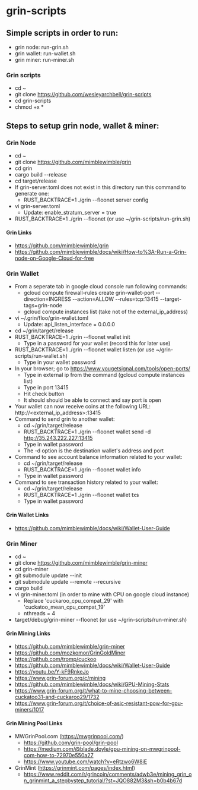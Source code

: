 # grin-scripts

## Simple scripts in order to run:

* grin node: run-grin.sh
* grin wallet: run-wallet.sh
* grin miner: run-miner.sh

### Grin scripts
* cd ~
* git clone https://github.com/wesleyarchbell/grin-scripts
* cd grin-scripts
* chmod +x * 

## Steps to setup grin node, wallet & miner:

### Grin Node
* cd ~
* git clone https://github.com/mimblewimble/grin
* cd grin
* cargo build --release
* cd target/release
* If grin-server.toml does not exist in this directory run this command to generate one:
    * RUST_BACKTRACE=1 ./grin --floonet server config
* vi grin-server.toml 
    * Update: enable_stratum_server = true
* RUST_BACKTRACE=1 ./grin --floonet (or use ~/grin-scripts/run-grin.sh)

#### Grin Links
* https://github.com/mimblewimble/grin
* https://github.com/mimblewimble/docs/wiki/How-to%3A-Run-a-Grin-node-on-Google-Cloud-for-free

### Grin Wallet
* From a seperate tab in google cloud console run following commands: 
    * gcloud compute firewall-rules create grin-wallet-port --direction=INGRESS --action=ALLOW --rules=tcp:13415 --target-tags=grin-node
    * gcloud compute instances list (take not of the external_ip_address)
* vi ~/.grin/floo/grin-wallet.toml
    * Update: api_listen_interface = 0.0.0.0
* cd ~/grin/target/release    
* RUST_BACKTRACE=1 ./grin --floonet wallet init
    * Type in a password for your wallet (record this for later use)
* RUST_BACKTRACE=1 ./grin --floonet wallet listen (or use ~/grin-scripts/run-wallet.sh)
    * Type in your wallet password
* In your browser; go to https://www.yougetsignal.com/tools/open-ports/
    * Type in external ip from the command (gcloud compute instances list)
    * Type in port 13415
    * Hit check button
    * It should should be able to connect and say port is open
* Your wallet can now receive coins at the following URL: http://<external_ip_address>:13415
* Command to send grin to another wallet:
   * cd ~/grin/target/release
   * RUST_BACKTRACE=1 ./grin --floonet wallet send -d http://35.243.222.227:13415 <amount>
   * Type in wallet password
   * The -d option is the destination wallet's address and port
* Command to see account balance information related to your wallet:
   * cd ~/grin/target/release
   * RUST_BACKTRACE=1 ./grin --floonet wallet info
   * Type in wallet password
* Command to see transaction history related to your wallet:
   * cd ~/grin/target/release
   * RUST_BACKTRACE=1 ./grin --floonet wallet txs
   * Type in wallet password   
   
#### Grin Wallet Links
* https://github.com/mimblewimble/docs/wiki/Wallet-User-Guide

### Grin Miner
* cd ~
* git clone https://github.com/mimblewimble/grin-miner
* cd grin-miner
* git submodule update --init
* git submodule update --remote --recursive
* cargo build
* vi grin-miner.toml (in order to mine with CPU on google cloud instance)
    * Replace 'cuckaroo_cpu_compat_29' with 'cuckatoo_mean_cpu_compat_19'
    * nthreads = 4
* target/debug/grin-miner --floonet (or use ~/grin-scripts/run-miner.sh)

#### Grin Mining Links

* https://github.com/mimblewimble/grin-miner
* https://github.com/mozkomor/GrinGoldMiner
* https://github.com/tromp/cuckoo
* https://github.com/mimblewimble/docs/wiki/Wallet-User-Guide
* https://youtu.be/Y-kF9RnkeJo
* https://www.grin-forum.org/c/mining
* https://github.com/mimblewimble/docs/wiki/GPU-Mining-Stats
* https://www.grin-forum.org/t/what-to-mine-choosing-between-cuckatoo31-and-cuckaroo29/1732
* https://www.grin-forum.org/t/choice-of-asic-resistant-pow-for-gpu-miners/1017

#### Grin Mining Pool Links
* MWGrinPool.com (https://mwgrinpool.com/)
    * https://github.com/grin-pool/grin-pool     
    * https://medium.com/@blade.doyle/gpu-mining-on-mwgrinpool-com-how-to-72970e550a27
    * https://www.youtube.com/watch?v=eRtzwo6W8iE
* GrinMint (https://grinmint.com/pages/index.html)   
    * https://www.reddit.com/r/grincoin/comments/adwb3e/mining_grin_on_grinmint_a_stepbystep_tutorial/?st=JQO882M3&sh=b0b4b67d




